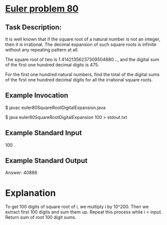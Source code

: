 # [Euler problem 80](https://projecteuler.net/problem=80)

## Task Description:

It is well known that if the square root of a natural number is not an integer, 
then it is irrational. The decimal expansion of such square roots is infinite without any 
repeating pattern at all.

The square root of two is 1.41421356237309504880..., and the digital sum of the first one 
hundred decimal digits is 475.

For the first one hundred natural numbers, find the total of the digital sums of the first 
one hundred decimal digits for all the irrational square roots.

## Example Invocation
$ javac euler80SquareRootDigitalExpansion.java

$ java euler80SquareRootDigitalExpansion 100 > stdout.txt

## Example Standard Input
100

## Example Standard Output
Answer: 40886

# Explanation
To get 100 digits of square root of i, we multiply i by 10^200. Then we extract first 100 digits and sum them up.
Repeat this process while i < input. Return sum of root 100 digit sums.
